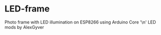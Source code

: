 # LED-frame
Photo frame with LED illumination on ESP8266 using Arduino Core '\n'
LED mods by AlexGyver
